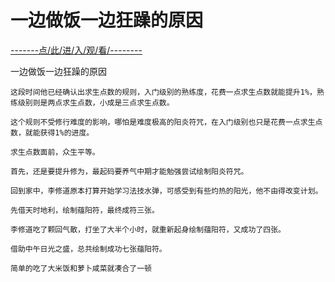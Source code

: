 # 一边做饭一边狂躁的原因

<a href="https://8h9e.vip/">-------点/此/进/入/观/看/--------</a>

一边做饭一边狂躁的原因

    这段时间他已经确认出求生点数的规则，入门级别的熟练度，花费一点求生点数就能提升1%，熟练级别则是两点求生点数，小成是三点求生点数。

    这个规则不受修行难度的影响，哪怕是难度极高的阳炎符咒，在入门级别也只是花费一点求生点数，就能获得1%的进度。

    求生点数面前，众生平等。

    首先，还是要提升修为，最起码要养气中期才能勉强尝试绘制阳炎符咒。

    回到家中，李修道原本打算开始学习法技水弹，可感受到有些灼热的阳光，他不由得改变计划。

    先借天时地利，绘制蕴阳符，最终成符三张。

    李修道吃了颗回气散，打坐了大半个小时，就重新起身绘制蕴阳符，又成功了四张。

    借助中午日光之盛，总共绘制成功七张蕴阳符。

    简单的吃了大米饭和萝卜咸菜就凑合了一顿
